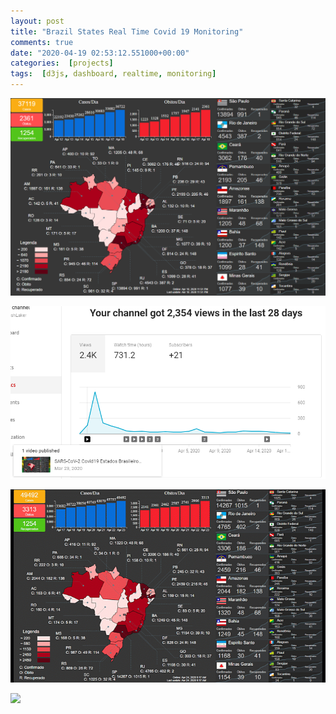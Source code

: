```yaml
---
layout: post
title: "Brazil States Real Time Covid 19 Monitoring"
comments: true
date: "2020-04-19 02:53:12.551000+00:00"
categories:  [projects]
tags:  [d3js, dashboard, realtime, monitoring]
---
```







![](/assets/img/VUXUUEGz-_5cb25f619d3ea7db29643c74ac754f64.png)

![](/assets/img/VUXUUEGz-_b71b771767cc6f629007538485f5eb24.png)

![](/assets/img/VUXUUEGz-_covid-thumb.gif)

![](/assets/img/VUXUUEGz-_covid-full.gif)